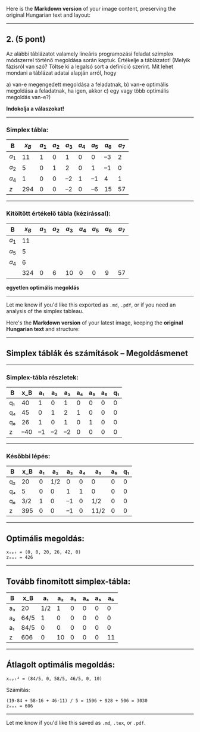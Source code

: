 Here is the **Markdown version** of your image content, preserving the original Hungarian text and layout:

---

## **2. (5 pont)**

Az alábbi táblázatot valamely lineáris programozási feladat szimplex módszerrel történő megoldása során kaptuk. Értékelje a táblázatot!
(Melyik fázisról van szó? Töltse ki a legalsó sort a definíció szerint. Mit lehet mondani a táblázat adatai alapján arról, hogy

a) van-e megengedett megoldása a feladatnak,
b) van-e optimális megoldása a feladatnak, ha igen, akkor
c) egy vagy több optimális megoldás van-e?)

**Indokolja a válaszokat!**

---

### **Simplex tábla:**

| B     | $x_B$ | $a_1$ | $a_2$ | $a_3$ | $a_4$ | $a_5$ | $a_6$ | $a_7$ |
| ----- | ----- | ----- | ----- | ----- | ----- | ----- | ----- | ----- |
| $a_1$ | 11    | 1     | 0     | 1     | 0     | 0     | –3    | 2     |
| $a_2$ | 5     | 0     | 1     | 2     | 0     | 1     | –1    | 0     |
| $a_4$ | 1     | 0     | 0     | –2    | 1     | –1    | 4     | 1     |
| $z$   | 294   | 0     | 0     | –2    | 0     | –6    | 15    | 57    |

---

### **Kitöltött értékelő tábla (kézírással):**

| B     | $x_B$ | $a_1$ | $a_2$ | $a_3$ | $a_4$ | $a_5$ | $a_6$ | $a_7$ |
| ----- | ----- | ----- | ----- | ----- | ----- | ----- | ----- | ----- |
| $a_1$ | 11    |       |       |       |       |       |       |       |
| $a_5$ | 5     |       |       |       |       |       |       |       |
| $a_4$ | 6     |       |       |       |       |       |       |       |
|       | 324   | 0     | 6     | 10    | 0     | 0     | 9     | 57    |

**egyetlen optimális megoldás**

---

Let me know if you'd like this exported as `.md`, `.pdf`, or if you need an analysis of the simplex tableau.


Here's the **Markdown version** of your latest image, keeping the **original Hungarian text** and structure:

---

## **Simplex táblák és számítások – Megoldásmenet**

---

### **Simplex-tábla részletek:**

| B  | x\_B | a₁ | a₂ | a₃ | a₄ | a₅ | a₆ | q₁ |
| -- | ---- | -- | -- | -- | -- | -- | -- | -- |
| q₁ | 40   | 1  | 0  | 1  | 0  | 0  | 0  | 0  |
| q₄ | 45   | 0  | 1  | 2  | 1  | 0  | 0  | 0  |
| q₆ | 26   | 1  | 0  | 1  | 0  | 1  | 0  | 0  |
| z  | –40  | –1 | –2 | –2 | 0  | 0  | 0  | 0  |

---

### **Későbbi lépés:**

| B  | x\_B | a₁ | a₂  | a₃ | a₄ | a₅   | a₆ | q₁ |
| -- | ---- | -- | --- | -- | -- | ---- | -- | -- |
| q₂ | 20   | 0  | 1/2 | 0  | 0  | 0    | 0  | 0  |
| q₄ | 5    | 0  | 0   | 1  | 1  | 0    | 0  | 0  |
| q₆ | 3/2  | 1  | 0   | –1 | 0  | 1/2  | 0  | 0  |
| z  | 395  | 0  | 0   | –1 | 0  | 11/2 | 0  | 0  |

---

## **Optimális megoldás:**

```
xₒₚₜ = (0, 0, 20, 26, 42, 0)  
zₘₐₓ = 426
```

---

## **Tovább finomított simplex-tábla:**

| B  | x\_B | a₁  | a₂ | a₃ | a₄ | a₅ | a₆ |
| -- | ---- | --- | -- | -- | -- | -- | -- |
| a₃ | 20   | 1/2 | 1  | 0  | 0  | 0  | 0  |
| a₂ | 64/5 | 1   | 0  | 0  | 0  | 0  | 0  |
| a₁ | 84/5 | 0   | 0  | 0  | 0  | 0  | 0  |
| z  | 606  | 0   | 10 | 0  | 0  | 0  | 11 |

---

## **Átlagolt optimális megoldás:**

```
xₒₚₜ² = (84/5, 0, 58/5, 46/5, 0, 10)
```

Számítás:

```
(19·84 + 58·16 + 46·11) / 5 = 1596 + 928 + 506 = 3030  
zₘₐₓ = 606
```

---

Let me know if you'd like this saved as `.md`, `.tex`, or `.pdf`.

